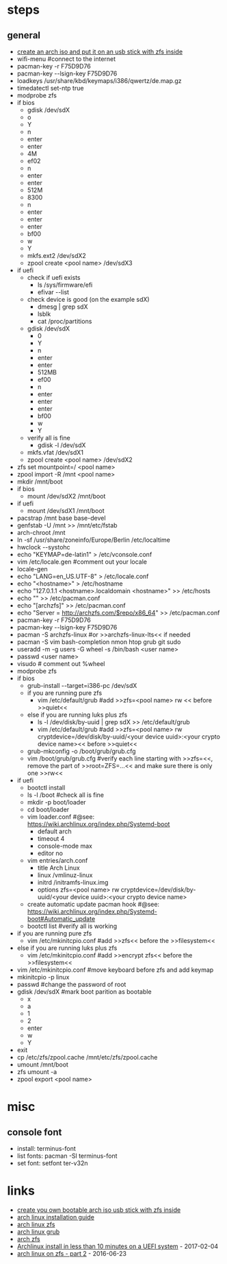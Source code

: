 # steps

## general 

* [create an arch iso and put it on an usb stick with zfs inside](https://github.com/stevleibelt/arch-linux-live-cd-iso-with-zfs)
* wifi-menu #connect to the internet
* pacman-key -r F75D9D76
* pacman-key --lsign-key F75D9D76
* loadkeys /usr/share/kbd/keymaps/i386/qwertz/de.map.gz
* timedatectl set-ntp true
* modprobe zfs
* if bios
    * gdisk /dev/sdX
    * o
    * Y
    * n
    * enter
    * enter
    * 4M
    * ef02
    * n
    * enter
    * enter
    * 512M
    * 8300
    + n
    * enter
    * enter
    * enter
    * bf00
    * w
    * Y
    * mkfs.ext2 /dev/sdX2
    * zpool create \<pool name> /dev/sdX3
* if uefi
    * check if uefi exists
        * ls /sys/firmware/efi
        * efivar --list
    * check device is good (on the example sdX)
        * dmesg | grep sdX
        * lsblk
        * cat /proc/partitions
    * gdisk /dev/sdX
        * 0
        * Y
        * n
        * enter
        * enter
        * 512MB
        * ef00
        * n
        * enter
        * enter
        * enter
        * bf00
        * w
        * Y
    * verify all is fine
        * gdisk -l /dev/sdX
    * mkfs.vfat /dev/sdX1
    * zpool create \<pool name> /dev/sdX2
* zfs set mountpoint=/ \<pool name>
* zpool import -R /mnt \<pool name>
* mkdir /mnt/boot
* if bios
    * mount /dev/sdX2 /mnt/boot
* if uefi
    * mount /dev/sdX1 /mnt/boot
* pacstrap /mnt base base-devel
* genfstab -U /mnt >> /mnt/etc/fstab
* arch-chroot /mnt
* ln -sf /usr/share/zoneinfo/Europe/Berlin /etc/localtime
* hwclock --systohc
* echo "KEYMAP=de-latin1" > /etc/vconsole.conf
* vim /etc/locale.gen #comment out your locale
* locale-gen
* echo "LANG=en_US.UTF-8" > /etc/locale.conf
* echo "\<hostname>" > /etc/hostname
* echo "127.0.1.1 \<hostname>.localdomain \<hostname>" >> /etc/hosts
* echo "" >> /etc/pacman.conf
* echo "[archzfs]" >> /etc/pacman.conf
* echo "Server = http://archzfs.com/$repo/x86_64" >> /etc/pacman.conf
* pacman-key -r F75D9D76
* pacman-key --lsign-key F75D9D76
* pacman -S archzfs-linux #or >>archzfs-linux-lts<< if needed
* pacman -S vim bash-completion nmon htop grub git sudo
* useradd -m -g users -G wheel -s /bin/bash \<user name>
* passwd \<user name>
* visudo # comment out %wheel
* modprobe zfs
* if bios
    * grub-install --target=i386-pc /dev/sdX
    * if you are running pure zfs
        * vim /etc/default/grub #add >>zfs=\<pool name> rw << before >>quiet<<
    * else if you are running luks plus zfs
        * ls -l /dev/disk/by-uuid | grep sdX >> /etc/default/grub
        * vim /etc/default/grub #add >>zfs=\<pool name> rw cryptdevice=/dev/disk/by-uuid/\<your device uuid>:\<your crypto device name><< before >>quiet<<
    * grub-mkconfig -o /boot/grub/grub.cfg
    * vim /boot/grub/grub.cfg #verify each line starting with >>zfs=<<, remove the part of >>root=ZFS=...<< and make sure there is only one >>rw<<
* if uefi
    * bootctl install
    * ls -l /boot #check all is fine
    * mkdir -p boot/loader
    * cd boot/loader
    * vim loader.conf #@see: https://wiki.archlinux.org/index.php/Systemd-boot
        * default   arch
        * timeout   4
        * console-mode  max
        * editor    no
    * vim entries/arch.conf
        * title Arch Linux
        * linux /vmlinuz-linux
        * initrd /initramfs-linux.img
        * options zfs=\<pool name> rw cryptdevice=/dev/disk/by-uuid/\<your device uuid>:\<your crypto device name>
    * create automatic update pacman hook #@see: https://wiki.archlinux.org/index.php/Systemd-boot#Automatic_update
    * bootctl list #verify all is working
* if you are running pure zfs
    * vim /etc/mkinitcpio.conf #add >>zfs<< before the >>filesystem<<
* else if you are running luks plus zfs
    * vim /etc/mkinitcpio.conf #add >>encrypt zfs<< before the >>filesystem<<
* vim /etc/mkinitcpio.conf #move keyboard before zfs and add keymap
* mkinitcpio -p linux
* passwd #change the password of root
* gdisk /dev/sdX    #mark boot parition as bootable
    * x
    * a
    * 1
    * 2
    * enter
    * w
    * Y
* exit
* cp /etc/zfs/zpool.cache /mnt/etc/zfs/zpool.cache
* umount /mnt/boot
* zfs umount -a
* zpool export \<pool name>

# misc

## console font

* install: terminus-font
* list fonts: pacman -Sl terminus-font
* set font: setfont ter-v32n

# links

* [create you own bootable arch iso usb stick with zfs inside](https://github.com/stevleibelt/arch-linux-live-cd-iso-with-zfs)
* [arch linux installation guide](https://wiki.archlinux.org/index.php/Installation_guide)
* [arch linux zfs](https://wiki.archlinux.org/index.php/ZFS)
* [arch linux grub](https://wiki.archlinux.org/index.php/GRUB)
* [arch zfs](https://github.com/archzfs/archzfs/wiki)
* [Archlinux install in less than 10 minutes on a UEFI system](https://www.youtube.com/watch?v=DfC5hgdtbWY) - 2017-02-04
* [arch linux on zfs - part 2](https://ramsdenj.com/2016/06/23/arch-linux-on-zfs-part-2-installation.html) - 2016-06-23
